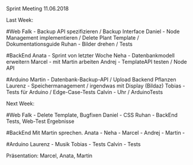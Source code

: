 Sprint Meeting 11.06.2018

Last Week:

#Web
Falk - Backup API spezifizieren / Backup Interface
Daniel - Node Management implementieren / Delete Plant Template / Dokumentationsguide
Ruhan - Bilder drehen / Tests

#BackEnd
Anata - Sprint von letzter Woche 
Neha - Datenbankmodell erweitern
Marcel - mit Martin arbeiten
Andrej - TemplateAPI testen / Node API

#Arduino
Martin - Datenbank-Backup-API / Upload Backend Pflanzen
Laurenz - Speichermanagement / irgendwas mit Display (Bildaz)
Tobias - Tests für Arduino / Edge-Case-Tests
Calvin - Uhr / ArduinoTests

Next Week:

#Web
Falk - Delete Template, Bugfixen
Daniel - CSS
Ruhan - BackEnd Tests, Web-Test Ergebnisse

#BackEnd
Mit Martin sprechen.
Anata - 
Neha - 
Marcel - 
Andrej - 
Martin - 

#Arduino
Laurenz - Musik
Tobias - Tests
Calvin - Tests

Präsentation: Marcel, Anata, Martin


